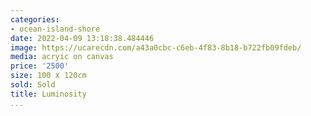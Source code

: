 ```yaml
---
categories:
- ocean-island-shore
date: 2022-04-09 13:18:38.484446
image: https://ucarecdn.com/a43a0cbc-c6eb-4f83-8b18-b722fb09fdeb/
media: acryic on canvas
price: '2500'
size: 100 x 120cm
sold: Sold
title: Luminosity
...
```

